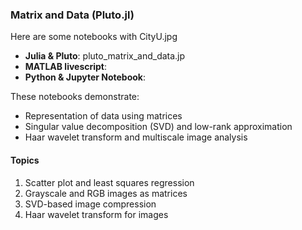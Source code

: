 ### Matrix and Data (Pluto.jl)

Here are some notebooks with CityU.jpg
- **Julia & Pluto**: pluto_matrix_and_data.jp
- **MATLAB livescript**:
- **Python & Jupyter Notebook**:  

These notebooks demonstrate:
- Representation of data using matrices
- Singular value decomposition (SVD) and low-rank approximation
- Haar wavelet transform and multiscale image analysis

#### Topics
1. Scatter plot and least squares regression
2. Grayscale and RGB images as matrices
3. SVD-based image compression
4. Haar wavelet transform for images
